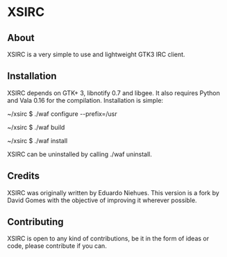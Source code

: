 XSIRC
=====

About
-----
XSIRC is a very simple to use and lightweight GTK3 IRC client.

Installation
----------
XSIRC depends on GTK+ 3, libnotify 0.7 and libgee. It also requires Python
and Vala 0.16 for the compilation. Installation is simple:

  ~/xsirc $ ./waf configure --prefix=/usr
  
  ~/xsirc $ ./waf build
  
  ~/xsirc $ ./waf install
 
XSIRC can be uninstalled by calling ./waf uninstall.

Credits
-------
XSIRC was originally written by Eduardo Niehues. This version is a fork by
David Gomes with the objective of improving it wherever possible.

Contributing
------------
XSIRC is open to any kind of contributions, be it in the form of ideas or code, 
please contribute if you can.
